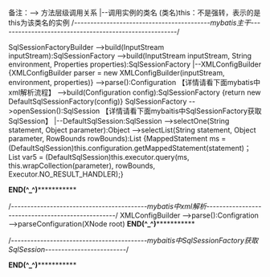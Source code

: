 备注：--> 方法层级调用关系 |--调用实例的类名  (类名)this：不是强转，表示的是this为该类名的实例
/*------------------------------------------mybatis主干-------------------------------------------------------*/

SqlSessionFactoryBuilder 
    -->build(InputStream inputStream):SqlSessionFactory
        -->build(InputStream inputStream, String environment, Properties properties):SqlSessionFactory 
            |--XMLConfigBuilder {XMLConfigBuilder parser = new XMLConfigBuilder(inputStream, environment, properties)}
                -->parse():Configuration  【详情请看下面mybatis中xml解析流程】
            -->build(Configuration config):SqlSessionFactory {return new DefaultSqlSessionFactory(config)}
SqlSessionFactory
    -->openSession():SqlSession 【详情请看下面mybaitis中SqlSessionFactory获取SqlSession】
    |--DefaultSqlSession:SqlSession
        -->selectOne(String statement, Object parameter):Object
            -->selectList(String statement, Object parameter, RowBounds rowBounds):List {MappedStatement ms = (DefaultSqlSession)this.configuration.getMappedStatement(statement)；List var5 = (DefaultSqlSession)this.executor.query(ms, this.wrapCollection(parameter), rowBounds, Executor.NO_RESULT_HANDLER);}
          
**********************************************END(^_^)********************************************************* 



/*------------------------------------------mybatis中xml解析--------------------------------------------------*/
XMLConfigBuilder
    -->parse():Configration
        -->parseConfiguration(XNode root)
**********************************************END(^_^)*********************************************************




/*------------------------------------------mybaitis中SqlSessionFactory获取SqlSession-------------------------*/

**********************************************END(^_^)********************************************************* 
